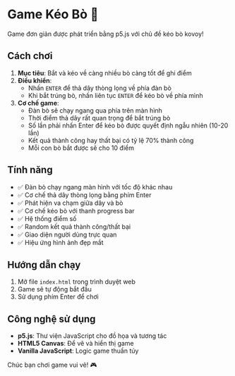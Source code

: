 # Game Kéo Bò 🐄

Game đơn giản được phát triển bằng p5.js với chủ đề kéo bò kovoy!

## Cách chơi

1. **Mục tiêu**: Bắt và kéo về càng nhiều bò càng tốt để ghi điểm
2. **Điều khiển**:
   - Nhấn `ENTER` để thả dây thòng lọng về phía đàn bò
   - Khi bắt trúng bò, nhấn liên tục `ENTER` để kéo bò về phía mình
3. **Cơ chế game**:
   - Đàn bò sẽ chạy ngang qua phía trên màn hình
   - Thời điểm thả dây rất quan trọng để bắt trúng bò
   - Số lần phải nhấn Enter để kéo bò được quyết định ngẫu nhiên (10-20 lần)
   - Kết quả thành công hay thất bại có tỷ lệ 70% thành công
   - Mỗi con bò bắt được sẽ cho 10 điểm

## Tính năng

- ✅ Đàn bò chạy ngang màn hình với tốc độ khác nhau
- ✅ Cơ chế thả dây thòng lọng bằng phím Enter
- ✅ Phát hiện va chạm giữa dây và bò
- ✅ Cơ chế kéo bò với thanh progress bar
- ✅ Hệ thống điểm số
- ✅ Random kết quả thành công/thất bại
- ✅ Giao diện người dùng trực quan
- ✅ Hiệu ứng hình ảnh đẹp mắt

## Hướng dẫn chạy

1. Mở file `index.html` trong trình duyệt web
2. Game sẽ tự động bắt đầu
3. Sử dụng phím Enter để chơi

## Công nghệ sử dụng

- **p5.js**: Thư viện JavaScript cho đồ họa và tương tác
- **HTML5 Canvas**: Để vẽ và hiển thị game
- **Vanilla JavaScript**: Logic game thuần túy

Chúc bạn chơi game vui vẻ! 🎮
